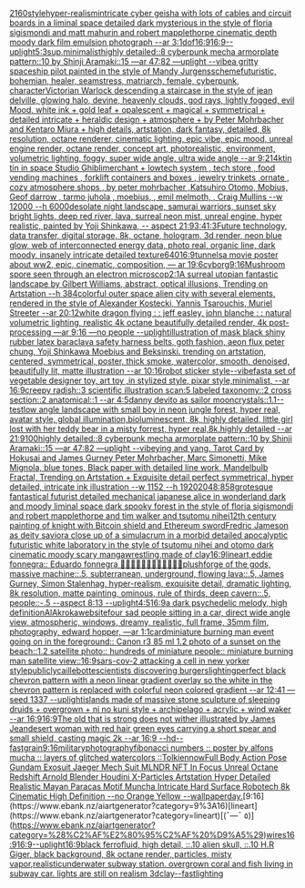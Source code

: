 [2160](https://www.ebank.nz/aiartgenerator?category=2160)[style](https://www.ebank.nz/aiartgenerator?category=style)[hyper-realism](https://www.ebank.nz/aiartgenerator?category=hyper-realism)[intricate cyber geisha with lots of cables and circuit boards in a liminal space detailed dark mysterious in the style of floria sigismondi and matt mahurin and robert mapplethorpe cinematic depth moody dark film emulsion photograph --ar 3:1](https://www.ebank.nz/aiartgenerator?category=intricate%20cyber%20geisha%20with%20lots%20of%20cables%20and%20circuit%20boards%20in%20a%20liminal%20space%20detailed%20dark%20mysterious%20in%20the%20style%20of%20floria%20sigismondi%20and%20matt%20mahurin%20and%20robert%20mapplethorpe%20cinematic%20depth%20moody%20dark%20film%20emulsion%20photograph%20--ar%203%3A1)[dof](https://www.ebank.nz/aiartgenerator?category=dof)[16:9](https://www.ebank.nz/aiartgenerator?category=16%3A9)[16:9](https://www.ebank.nz/aiartgenerator?category=16%3A9)[--uplight](https://www.ebank.nz/aiartgenerator?category=--uplight)[5:3](https://www.ebank.nz/aiartgenerator?category=5%3A3)[sup,minimalist](https://www.ebank.nz/aiartgenerator?category=sup%2Cminimalist)[highly detailed::8 cyberpunk mecha armorplate pattern::10 by Shinji Aramaki::15 —ar 47:82 —uplight --vibe](https://www.ebank.nz/aiartgenerator?category=highly%20detailed%3A%3A8%20cyberpunk%20mecha%20armorplate%20pattern%3A%3A10%20by%20Shinji%20Aramaki%3A%3A15%20%E2%80%94ar%2047%3A82%20%E2%80%94uplight%20--vibe)[a gritty spaceship pilot painted in the style of Mandy Jurgens](https://www.ebank.nz/aiartgenerator?category=a%20gritty%20spaceship%20pilot%20painted%20in%20the%20style%20of%20Mandy%20Jurgens)[scheme](https://www.ebank.nz/aiartgenerator?category=scheme)[futuristic, bohemian, healer, seamstress, matriarch, female, cyberpunk, character](https://www.ebank.nz/aiartgenerator?category=futuristic%2C%20bohemian%2C%20healer%2C%20seamstress%2C%20matriarch%2C%20female%2C%20cyberpunk%2C%20character)[Victorian Warlock descending a staircase in the style of jean delville, glowing halo, devine, heavenly clouds, god rays, lightly fogged, evil Mood, white ink + gold leaf + opalescent + magical + symmetrical + detailed intricate + heraldic design + atmosphere + by Peter Mohrbacher and Kentaro Miura + high details, artstation, dark fantasy, detailed, 8k resolution, octane renderer, cinematic lighting, epic vibe, epic mood, unreal engine render, octane render, concept art, photorealistic, environment, volumetric lighting, foggy, super wide angle, ultra wide angle --ar 9:21](https://www.ebank.nz/aiartgenerator?category=Victorian%20Warlock%20descending%20a%20staircase%20in%20the%20style%20of%20jean%20delville%2C%20glowing%20halo%2C%20devine%2C%20heavenly%20clouds%2C%20god%20rays%2C%20lightly%20fogged%2C%20evil%20Mood%2C%20white%20ink%20%2B%20gold%20leaf%20%2B%20opalescent%20%2B%20magical%20%2B%20symmetrical%20%2B%20detailed%20intricate%20%2B%20heraldic%20design%20%2B%20atmosphere%20%2B%20by%20Peter%20Mohrbacher%20and%20Kentaro%20Miura%20%2B%20high%20details%2C%20artstation%2C%20dark%20fantasy%2C%20detailed%2C%208k%20resolution%2C%20octane%20renderer%2C%20cinematic%20lighting%2C%20epic%20vibe%2C%20epic%20mood%2C%20unreal%20engine%20render%2C%20octane%20render%2C%20concept%20art%2C%20photorealistic%2C%20environment%2C%20volumetric%20lighting%2C%20foggy%2C%20super%20wide%20angle%2C%20ultra%20wide%20angle%20--ar%209%3A21)[4k](https://www.ebank.nz/aiartgenerator?category=4k)[tin tin in space Studio Ghibli](https://www.ebank.nz/aiartgenerator?category=tin%20tin%20in%20space%20Studio%20Ghibli)[merchant + lowtech system , tech store , food vending machines , forklift containers and boxes , jewelry trinkets ,ornate , cozy atmosphere shops , by peter mohrbacher ,Katsuhiro Otomo, Mobius, Geof darrow   , tarmo juhola , moebius, , emil melmoth, , Craig Mullins --w 12000 --h 6000](https://www.ebank.nz/aiartgenerator?category=merchant%20%2B%20lowtech%20system%20%2C%20tech%20store%20%2C%20food%20vending%20machines%20%2C%20forklift%20containers%20and%20boxes%20%2C%20jewelry%20trinkets%20%2Cornate%20%2C%20cozy%20atmosphere%20shops%20%2C%20by%20peter%20mohrbacher%20%2CKatsuhiro%20Otomo%2C%20Mobius%2C%20Geof%20darrow%20%20%20%2C%20tarmo%20juhola%20%2C%20moebius%2C%20%2C%20emil%20melmoth%2C%20%2C%20Craig%20Mullins%20--w%2012000%20--h%206000)[desolate night landscape, samurai warriors, sunset sky bright lights, deep red river, lava, surreal neon mist, unreal engine, hyper realistic, painted by Yoji Shinkawa, -- aspect 21:9](https://www.ebank.nz/aiartgenerator?category=desolate%20night%20landscape%2C%20samurai%20warriors%2C%20sunset%20sky%20bright%20lights%2C%20deep%20red%20river%2C%20lava%2C%20surreal%20neon%20mist%2C%20unreal%20engine%2C%20hyper%20realistic%2C%20painted%20by%20Yoji%20Shinkawa%2C%20--%20aspect%2021%3A9)[3:4](https://www.ebank.nz/aiartgenerator?category=3%3A4)[1:3](https://www.ebank.nz/aiartgenerator?category=1%3A3)[Future technology, data transfer, digital storage, 8k, octane, hologram, 3d render, neon blue glow, web of interconnected energy data, photo real, organic line, dark moody, insanely intricate detailed texture](https://www.ebank.nz/aiartgenerator?category=Future%20technology%2C%20data%20transfer%2C%20digital%20storage%2C%208k%2C%20octane%2C%20hologram%2C%203d%20render%2C%20neon%20blue%20glow%2C%20web%20of%20interconnected%20energy%20data%2C%20photo%20real%2C%20organic%20line%2C%20dark%20moody%2C%20insanely%20intricate%20detailed%20texture)[640](https://www.ebank.nz/aiartgenerator?category=640)[16:9](https://www.ebank.nz/aiartgenerator?category=16%3A9)[tunnels](https://www.ebank.nz/aiartgenerator?category=tunnels)[a movie poster about ww2, epic, cinematic, composition, — ar 19:6](https://www.ebank.nz/aiartgenerator?category=a%20movie%20poster%20about%20ww2%2C%20epic%2C%20cinematic%2C%20composition%2C%20%E2%80%94%20ar%2019%3A6)[cyborg](https://www.ebank.nz/aiartgenerator?category=cyborg)[9:16](https://www.ebank.nz/aiartgenerator?category=9%3A16)[Mushroom spore seen through an electron microscop](https://www.ebank.nz/aiartgenerator?category=Mushroom%20spore%20seen%20through%20an%20electron%20microscop)[2:1](https://www.ebank.nz/aiartgenerator?category=2%3A1)[A surreal utopian fantastic landscape by Gilbert Williams, abstract, optical illusions, Trending on Artstation --h 384](https://www.ebank.nz/aiartgenerator?category=A%20surreal%20utopian%20fantastic%20landscape%20by%20Gilbert%20Williams%2C%20abstract%2C%20optical%20illusions%2C%20Trending%20on%20Artstation%20--h%20384)[colorful outer space alien city with several elements, rendered in the style of Alexander Kostecki, Yannis Tsarouchis, Muriel Streeter --ar 20:12](https://www.ebank.nz/aiartgenerator?category=colorful%20outer%20space%20alien%20city%20with%20several%20elements%2C%20rendered%20in%20the%20style%20of%20Alexander%20Kostecki%2C%20Yannis%20Tsarouchis%2C%20Muriel%20Streeter%20--ar%2020%3A12)[white dragon flying : : jeff easley, john blanche : : natural volumetric lighting, realistic 4k octane beautifully detailed render, 4k post-processing —ar 9:16 —no people --uplight](https://www.ebank.nz/aiartgenerator?category=white%20dragon%20flying%20%3A%20%3A%20jeff%20easley%2C%20john%20blanche%20%3A%20%3A%20natural%20volumetric%20lighting%2C%20realistic%204k%20octane%20beautifully%20detailed%20render%2C%204k%20post-processing%20%E2%80%94ar%209%3A16%20%E2%80%94no%20people%20--uplight)[illustration of mask black shiny rubber latex baraclava safety harness belts, goth fashion, aeon flux peter chung, Yoji Shinkawa Moebius and Beksinski. trending on artstation, centered, symmetrical, poster, thick smoke, watercolor, smooth, denoised, beautifully lit, matte illustration --ar 10:16](https://www.ebank.nz/aiartgenerator?category=illustration%20of%20mask%20black%20shiny%20rubber%20latex%20baraclava%20safety%20harness%20belts%2C%20goth%20fashion%2C%20aeon%20flux%20peter%20chung%2C%20Yoji%20Shinkawa%20Moebius%20and%20Beksinski.%20trending%20on%20artstation%2C%20centered%2C%20symmetrical%2C%20poster%2C%20thick%20smoke%2C%20watercolor%2C%20smooth%2C%20denoised%2C%20beautifully%20lit%2C%20matte%20illustration%20--ar%2010%3A16)[robot sticker style](https://www.ebank.nz/aiartgenerator?category=robot%20sticker%20style)[--vibefast](https://www.ebank.nz/aiartgenerator?category=--vibefast)[a set of vegetable designer toy, art toy ,in stylized style, pixar style,minimalist, --ar 16:9](https://www.ebank.nz/aiartgenerator?category=a%20set%20of%20vegetable%20designer%20toy%2C%20art%20toy%20%2Cin%20stylized%20style%2C%20pixar%20style%2Cminimalist%2C%20--ar%2016%3A9)[creepy radish::3 scientific illustration scan:5 labeled taxonomy::2 cross section::2 anatomical::1 --ar 4:5](https://www.ebank.nz/aiartgenerator?category=creepy%20radish%3A%3A3%20scientific%20illustration%20scan%3A5%20labeled%20taxonomy%3A%3A2%20cross%20section%3A%3A2%20anatomical%3A%3A1%20--ar%204%3A5)[danny devito as sailor moon](https://www.ebank.nz/aiartgenerator?category=danny%20devito%20as%20sailor%20moon)[crystals::1.1](https://www.ebank.nz/aiartgenerator?category=crystals%3A%3A1.1)[--test](https://www.ebank.nz/aiartgenerator?category=--test)[low angle landscape with small boy in neon jungle forest, hyper real,  avatar style, global illumination,bioluminescent, 8k, highly detailed, little girl lost with her teddy bear in a misty forrest, hyper real,8k,highly detailed --ar 21:9](https://www.ebank.nz/aiartgenerator?category=low%20angle%20landscape%20with%20small%20boy%20in%20neon%20jungle%20forest%2C%20hyper%20real%2C%20%20avatar%20style%2C%20global%20illumination%2Cbioluminescent%2C%208k%2C%20highly%20detailed%2C%20little%20girl%20lost%20with%20her%20teddy%20bear%20in%20a%20misty%20forrest%2C%20hyper%20real%2C8k%2Chighly%20detailed%20--ar%2021%3A9)[100](https://www.ebank.nz/aiartgenerator?category=100)[highly detailed::8 cyberpunk mecha armorplate pattern::10 by Shinji Aramaki::15 —ar 47:82 —uplight --vibe](https://www.ebank.nz/aiartgenerator?category=highly%20detailed%3A%3A8%20cyberpunk%20mecha%20armorplate%20pattern%3A%3A10%20by%20Shinji%20Aramaki%3A%3A15%20%E2%80%94ar%2047%3A82%20%E2%80%94uplight%20--vibe)[ying and yang, Tarot Card by Hokusai and James Gurney Peter Mohrbacher, Marc Simonetti, Mike Mignola, blue tones, Black paper with detailed line work, Mandelbulb Fractal, Trending on Artstation + Exquisite detail perfect symmetrical, hyper detailed, intricate ink illustration  --w 1152  --h 1920](https://www.ebank.nz/aiartgenerator?category=ying%20and%20yang%2C%20Tarot%20Card%20by%20Hokusai%20and%20James%20Gurney%20Peter%20Mohrbacher%2C%20Marc%20Simonetti%2C%20Mike%20Mignola%2C%20blue%20tones%2C%20Black%20paper%20with%20detailed%20line%20work%2C%20Mandelbulb%20Fractal%2C%20Trending%20on%20Artstation%20%2B%20Exquisite%20detail%20perfect%20symmetrical%2C%20hyper%20detailed%2C%20intricate%20ink%20illustration%20%20--w%201152%20%20--h%201920)[2048:858](https://www.ebank.nz/aiartgenerator?category=2048%3A858)[grotesque fantastical futurist detailed mechanical japanese alice in wonderland dark and moody liminal space dark spooky forest in the style of floria sigismondi and robert mapplethorpe and tim walker and tsutomu nihei](https://www.ebank.nz/aiartgenerator?category=grotesque%20fantastical%20futurist%20detailed%20mechanical%20japanese%20alice%20in%20wonderland%20dark%20and%20moody%20liminal%20space%20dark%20spooky%20forest%20in%20the%20style%20of%20floria%20sigismondi%20and%20robert%20mapplethorpe%20and%20tim%20walker%20and%20tsutomu%20nihei)[12th century painting of knight with Bitcoin shield and Ethereum sword](https://www.ebank.nz/aiartgenerator?category=12th%20century%20painting%20of%20knight%20with%20Bitcoin%20shield%20and%20Ethereum%20sword)[Fredric Jameson as deity savior](https://www.ebank.nz/aiartgenerator?category=Fredric%20Jameson%20as%20deity%20savior)[a close up of a simulacrum in a morbid detailed apocalyptic futuristic white laboratory in the style of tsutomu nihei and otomo dark cinematic moody scary manga](https://www.ebank.nz/aiartgenerator?category=a%20close%20up%20of%20a%20simulacrum%20in%20a%20morbid%20detailed%20apocalyptic%20futuristic%20white%20laboratory%20in%20the%20style%20of%20tsutomu%20nihei%20and%20otomo%20dark%20cinematic%20moody%20scary%20manga)[wrestling,made of clay](https://www.ebank.nz/aiartgenerator?category=wrestling%2Cmade%20of%20clay)[16:9](https://www.ebank.nz/aiartgenerator?category=16%3A9)[lineart,](https://www.ebank.nz/aiartgenerator?category=lineart%2C)[eddie fonnegra:: Eduardo fonnegra 🥸🥸🥸🥸😊😊😍😍😛😛😤😤](https://www.ebank.nz/aiartgenerator?category=eddie%20fonnegra%3A%3A%20Eduardo%20fonnegra%20%F0%9F%A5%B8%F0%9F%A5%B8%F0%9F%A5%B8%F0%9F%A5%B8%F0%9F%98%8A%F0%9F%98%8A%F0%9F%98%8D%F0%9F%98%8D%F0%9F%98%9B%F0%9F%98%9B%F0%9F%98%A4%F0%9F%98%A4)[plush](https://www.ebank.nz/aiartgenerator?category=plush)[forge of the gods, massive machine::.5, subterranean, underground, flowing lava::.5, James Gurney, Simon Stalenhag, hyper-realism, exquisite detail, dramatic lighting, 8k resolution, matte painting, ominous, rule of thirds, deep cavern::.5, people::-.5 --aspect 8:13 --uplight](https://www.ebank.nz/aiartgenerator?category=forge%20of%20the%20gods%2C%20massive%20machine%3A%3A.5%2C%20subterranean%2C%20underground%2C%20flowing%20lava%3A%3A.5%2C%20James%20Gurney%2C%20Simon%20Stalenhag%2C%20hyper-realism%2C%20exquisite%20detail%2C%20dramatic%20lighting%2C%208k%20resolution%2C%20matte%20painting%2C%20ominous%2C%20rule%20of%20thirds%2C%20deep%20cavern%3A%3A.5%2C%20people%3A%3A-.5%20--aspect%208%3A13%20--uplight)[4:5](https://www.ebank.nz/aiartgenerator?category=4%3A5)[16:9](https://www.ebank.nz/aiartgenerator?category=16%3A9)[a dark psychedelic melody, high definition](https://www.ebank.nz/aiartgenerator?category=a%20dark%20psychedelic%20melody%2C%20high%20definition)[AlAkroka](https://www.ebank.nz/aiartgenerator?category=AlAkroka)[website](https://www.ebank.nz/aiartgenerator?category=website)[four sad people sitting in a car, direct wide angle view, atmospheric, windows, dreamy, realistic, full frame, 35mm film, photography, edward hopper, —ar 1:1](https://www.ebank.nz/aiartgenerator?category=four%20sad%20people%20sitting%20in%20a%20car%2C%20direct%20wide%20angle%20view%2C%20atmospheric%2C%20windows%2C%20dreamy%2C%20realistic%2C%20full%20frame%2C%2035mm%20film%2C%20photography%2C%20edward%20hopper%2C%20%E2%80%94ar%201%3A1)[card](https://www.ebank.nz/aiartgenerator?category=card)[](https://www.ebank.nz/aiartgenerator?category=)[miniature burning man event going on in the foreground:: Canon r3 85 ml 1.2 photo of a sunset on the beach::1.2 satellite photo:: hundreds of miniature people:: miniature burning man satellite view::](https://www.ebank.nz/aiartgenerator?category=miniature%20burning%20man%20event%20going%20on%20in%20the%20foreground%3A%3A%20Canon%20r3%2085%20ml%201.2%20photo%20of%20a%20sunset%20on%20the%20beach%3A%3A1.2%20satellite%20photo%3A%3A%20hundreds%20of%20miniature%20people%3A%3A%20miniature%20burning%20man%20satellite%20view%3A%3A)[16:9](https://www.ebank.nz/aiartgenerator?category=16%3A9)[sars-cov-2 attacking a cell in new yorker style](https://www.ebank.nz/aiartgenerator?category=sars-cov-2%20attacking%20a%20cell%20in%20new%20yorker%20style)[publicly](https://www.ebank.nz/aiartgenerator?category=publicly)[caillebotte](https://www.ebank.nz/aiartgenerator?category=caillebotte)[scientists discovering burgers](https://www.ebank.nz/aiartgenerator?category=scientists%20discovering%20burgers)[lighting](https://www.ebank.nz/aiartgenerator?category=lighting)[perfect black chevron pattern with a neon linear gradient overlay so the white in the chevron pattern is replaced with colorful neon colored gradient --ar 12:41 —seed 1337 --uplight](https://www.ebank.nz/aiartgenerator?category=perfect%20black%20chevron%20pattern%20with%20a%20neon%20linear%20gradient%20overlay%20so%20the%20white%20in%20the%20chevron%20pattern%20is%20replaced%20with%20colorful%20neon%20colored%20gradient%20--ar%2012%3A41%20%E2%80%94seed%201337%20--uplight)[islands made of massive stone sculpture of sleeping druids + overgrown + ni no kuni style + archipelago + acrylic + wind waker --ar 16:9](https://www.ebank.nz/aiartgenerator?category=islands%20made%20of%20massive%20stone%20sculpture%20of%20sleeping%20druids%20%2B%20overgrown%20%2B%20ni%20no%20kuni%20style%20%2B%20archipelago%20%2B%20acrylic%20%2B%20wind%20waker%20--ar%2016%3A9)[16:9](https://www.ebank.nz/aiartgenerator?category=16%3A9)[The old that is strong does not wither illustrated by James Jean](https://www.ebank.nz/aiartgenerator?category=The%20old%20that%20is%20strong%20does%20not%20wither%20illustrated%20by%20James%20Jean)[desert woman with red hair green eyes carrying a short spear and small shield, casting magic 2k --ar 16:9 --hd](https://www.ebank.nz/aiartgenerator?category=desert%20woman%20with%20red%20hair%20green%20eyes%20carrying%20a%20short%20spear%20and%20small%20shield%2C%20casting%20magic%202k%20--ar%2016%3A9%20--hd)[--fast](https://www.ebank.nz/aiartgenerator?category=--fast)[grain](https://www.ebank.nz/aiartgenerator?category=grain)[9:16](https://www.ebank.nz/aiartgenerator?category=9%3A16)[military](https://www.ebank.nz/aiartgenerator?category=military)[photography](https://www.ebank.nz/aiartgenerator?category=photography)[fibonacci numbers :: poster by alfons mucha :: layers of glitched watercolors ::](https://www.ebank.nz/aiartgenerator?category=fibonacci%20numbers%20%3A%3A%20poster%20by%20alfons%20mucha%20%3A%3A%20layers%20of%20glitched%20watercolors%20%3A%3A)[Tolkien](https://www.ebank.nz/aiartgenerator?category=Tolkien)[now](https://www.ebank.nz/aiartgenerator?category=now)[Full Body Action Pose Gundam Exosuit Jaeger Mech Suit MLNDR NFT In Focus Unreal Octane Redshift Arnold Blender Houdini X-Particles Artstation Hyper Detailed Realistic Mayan Paracas Motif Muncha Intricate Hard Surface Robotech 8k Cinematic High Definition --no Orange Yellow --wallpaper](https://www.ebank.nz/aiartgenerator?category=Full%20Body%20Action%20Pose%20Gundam%20Exosuit%20Jaeger%20Mech%20Suit%20MLNDR%20NFT%20In%20Focus%20Unreal%20Octane%20Redshift%20Arnold%20Blender%20Houdini%20X-Particles%20Artstation%20Hyper%20Detailed%20Realistic%20Mayan%20Paracas%20Motif%20Muncha%20Intricate%20Hard%20Surface%20Robotech%208k%20Cinematic%20High%20Definition%20--no%20Orange%20Yellow%20--wallpaper)[day.](https://www.ebank.nz/aiartgenerator?category=day.)[9:16](https://www.ebank.nz/aiartgenerator?category=9%3A16)[lineart](https://www.ebank.nz/aiartgenerator?category=lineart)[(¯―¯ ٥)](https://www.ebank.nz/aiartgenerator?category=%28%C2%AF%E2%80%95%C2%AF%20%D9%A5%29)[wires](https://www.ebank.nz/aiartgenerator?category=wires)[16:9](https://www.ebank.nz/aiartgenerator?category=16%3A9)[16:9](https://www.ebank.nz/aiartgenerator?category=16%3A9)[--uplight](https://www.ebank.nz/aiartgenerator?category=--uplight)[16:9](https://www.ebank.nz/aiartgenerator?category=16%3A9)[black ferrofluid, high detail, ::.10 alien skull, ::.10 H.R Giger, black background, 8k octane render, particles, misty vapor,](https://www.ebank.nz/aiartgenerator?category=black%20ferrofluid%2C%20high%20detail%2C%20%3A%3A.10%20alien%20skull%2C%20%3A%3A.10%20H.R%20Giger%2C%20black%20background%2C%208k%20octane%20render%2C%20particles%2C%20misty%20vapor%2C)[realistic](https://www.ebank.nz/aiartgenerator?category=realistic)[underwater subway station. overgrown coral and fish living in subway car. lights are still on realism 3d](https://www.ebank.nz/aiartgenerator?category=underwater%20subway%20station.%20overgrown%20coral%20and%20fish%20living%20in%20subway%20car.%20lights%20are%20still%20on%20realism%203d)[clay](https://www.ebank.nz/aiartgenerator?category=clay)[--fast](https://www.ebank.nz/aiartgenerator?category=--fast)[lighting](https://www.ebank.nz/aiartgenerator?category=lighting)